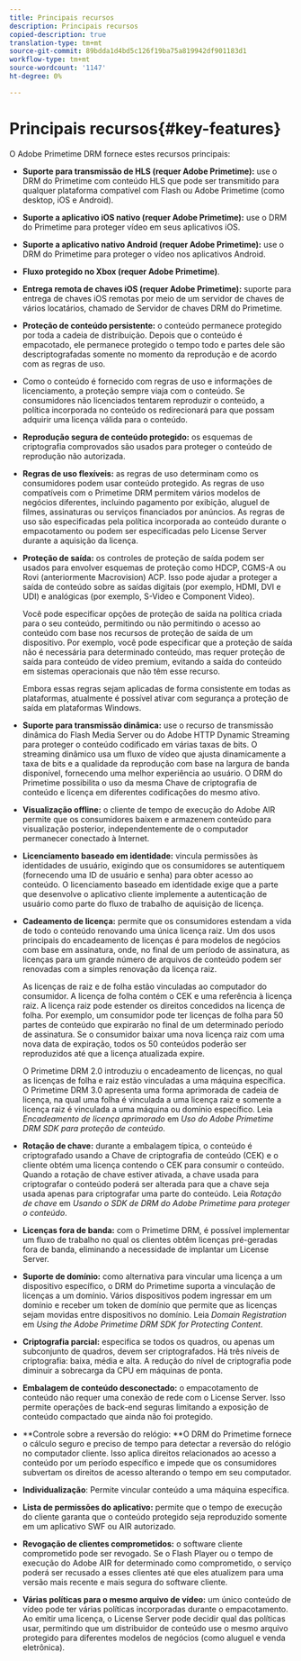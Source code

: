 ```yaml
---
title: Principais recursos
description: Principais recursos
copied-description: true
translation-type: tm+mt
source-git-commit: 89bdda1d4bd5c126f19ba75a819942df901183d1
workflow-type: tm+mt
source-wordcount: '1147'
ht-degree: 0%

---
```



# Principais recursos{#key-features}

O Adobe Primetime DRM fornece estes recursos principais:

* **Suporte para transmissão de HLS (requer Adobe Primetime):** use o DRM do Primetime com conteúdo HLS que pode ser transmitido para qualquer plataforma compatível com Flash ou Adobe Primetime (como desktop, iOS e Android).
* **Suporte a aplicativo iOS nativo (requer Adobe Primetime):** use o DRM do Primetime para proteger vídeo em seus aplicativos iOS.
* **Suporte a aplicativo nativo Android (requer Adobe Primetime):** use o DRM do Primetime para proteger o vídeo nos aplicativos Android.
* **Fluxo protegido no Xbox (requer Adobe Primetime)**.
* **Entrega remota de chaves iOS (requer Adobe Primetime):** suporte para entrega de chaves iOS remotas por meio de um servidor de chaves de vários locatários, chamado de Servidor de chaves DRM do Primetime.
* **Proteção de conteúdo persistente:** o conteúdo permanece protegido por toda a cadeia de distribuição. Depois que o conteúdo é empacotado, ele permanece protegido o tempo todo e partes dele são descriptografadas somente no momento da reprodução e de acordo com as regras de uso.
* Como o conteúdo é fornecido com regras de uso e informações de licenciamento, a proteção sempre viaja com o conteúdo. Se consumidores não licenciados tentarem reproduzir o conteúdo, a política incorporada no conteúdo os redirecionará para que possam adquirir uma licença válida para o conteúdo.
* **Reprodução segura de conteúdo protegido:** os esquemas de criptografia comprovados são usados para proteger o conteúdo de reprodução não autorizada.
* **Regras de uso flexíveis:** as regras de uso determinam como os consumidores podem usar conteúdo protegido. As regras de uso compatíveis com o Primetime DRM permitem vários modelos de negócios diferentes, incluindo pagamento por exibição, aluguel de filmes, assinaturas ou serviços financiados por anúncios. As regras de uso são especificadas pela política incorporada ao conteúdo durante o empacotamento ou podem ser especificadas pelo License Server durante a aquisição da licença.
* **Proteção de saída:** os controles de proteção de saída podem ser usados para envolver esquemas de proteção como HDCP, CGMS-A ou Rovi (anteriormente Macrovision) ACP. Isso pode ajudar a proteger a saída de conteúdo sobre as saídas digitais (por exemplo, HDMI, DVI e UDI) e analógicas (por exemplo, S-Video e Component Video).

   Você pode especificar opções de proteção de saída na política criada para o seu conteúdo, permitindo ou não permitindo o acesso ao conteúdo com base nos recursos de proteção de saída de um dispositivo. Por exemplo, você pode especificar que a proteção de saída não é necessária para determinado conteúdo, mas requer proteção de saída para conteúdo de vídeo premium, evitando a saída do conteúdo em sistemas operacionais que não têm esse recurso.

   Embora essas regras sejam aplicadas de forma consistente em todas as plataformas, atualmente é possível ativar com segurança a proteção de saída em plataformas Windows.

* **Suporte para transmissão dinâmica:** use o recurso de transmissão dinâmica do Flash Media Server ou do Adobe HTTP Dynamic Streaming para proteger o conteúdo codificado em várias taxas de bits. O streaming dinâmico usa um fluxo de vídeo que ajusta dinamicamente a taxa de bits e a qualidade da reprodução com base na largura de banda disponível, fornecendo uma melhor experiência ao usuário. O DRM do Primetime possibilita o uso da mesma Chave de criptografia de conteúdo e licença em diferentes codificações do mesmo ativo.
* **Visualização offline:** o cliente de tempo de execução do Adobe AIR permite que os consumidores baixem e armazenem conteúdo para visualização posterior, independentemente de o computador permanecer conectado à Internet.
* **Licenciamento baseado em identidade:** vincula permissões às identidades de usuário, exigindo que os consumidores se autentiquem (fornecendo uma ID de usuário e senha) para obter acesso ao conteúdo. O licenciamento baseado em identidade exige que a parte que desenvolve o aplicativo cliente implemente a autenticação de usuário como parte do fluxo de trabalho de aquisição de licença.
* **Cadeamento de licença:** permite que os consumidores estendam a vida de todo o conteúdo renovando uma única licença raiz. Um dos usos principais do encadeamento de licenças é para modelos de negócios com base em assinatura, onde, no final de um período de assinatura, as licenças para um grande número de arquivos de conteúdo podem ser renovadas com a simples renovação da licença raiz.

   As licenças de raiz e de folha estão vinculadas ao computador do consumidor. A licença de folha contém o CEK e uma referência à licença raiz. A licença raiz pode estender os direitos concedidos na licença de folha. Por exemplo, um consumidor pode ter licenças de folha para 50 partes de conteúdo que expirarão no final de um determinado período de assinatura. Se o consumidor baixar uma nova licença raiz com uma nova data de expiração, todos os 50 conteúdos poderão ser reproduzidos até que a licença atualizada expire.

   O Primetime DRM 2.0 introduziu o encadeamento de licenças, no qual as licenças de folha e raiz estão vinculadas a uma máquina específica. O Primetime DRM 3.0 apresenta uma forma aprimorada de cadeia de licença, na qual uma folha é vinculada a uma licença raiz e somente a licença raiz é vinculada a uma máquina ou domínio específico. Leia *Encadeamento de licença aprimorado* em *Uso do Adobe Primetime DRM SDK para proteção de conteúdo*.

* **Rotação de chave:** durante a embalagem típica, o conteúdo é criptografado usando a Chave de criptografia de conteúdo (CEK) e o cliente obtém uma licença contendo o CEK para consumir o conteúdo. Quando a rotação de chave estiver ativada, a chave usada para criptografar o conteúdo poderá ser alterada para que a chave seja usada apenas para criptografar uma parte do conteúdo. Leia *Rotação de chave* em *Usando o SDK de DRM do Adobe Primetime para proteger o conteúdo*.

* **Licenças fora de banda:** com o Primetime DRM, é possível implementar um fluxo de trabalho no qual os clientes obtêm licenças pré-geradas fora de banda, eliminando a necessidade de implantar um License Server.
* **Suporte de domínio:** como alternativa para vincular uma licença a um dispositivo específico, o DRM do Primetime suporta a vinculação de licenças a um domínio. Vários dispositivos podem ingressar em um domínio e receber um token de domínio que permite que as licenças sejam movidas entre dispositivos no domínio. Leia *Domain Registration* em *Using the Adobe Primetime DRM SDK for Protecting Content*.

* **Criptografia parcial:** especifica se todos os quadros, ou apenas um subconjunto de quadros, devem ser criptografados. Há três níveis de criptografia: baixa, média e alta. A redução do nível de criptografia pode diminuir a sobrecarga da CPU em máquinas de ponta.
* **Embalagem de conteúdo desconectado:** o empacotamento de conteúdo não requer uma conexão de rede com o License Server. Isso permite operações de back-end seguras limitando a exposição de conteúdo compactado que ainda não foi protegido.
* **Controle sobre a reversão do relógio: **O DRM do Primetime fornece o cálculo seguro e preciso de tempo para detectar a reversão do relógio no computador cliente. Isso aplica direitos relacionados ao acesso a conteúdo por um período específico e impede que os consumidores subvertam os direitos de acesso alterando o tempo em seu computador.
* **Individualização**: Permite vincular conteúdo a uma máquina específica.
* **Lista de permissões do aplicativo:** permite que o tempo de execução do cliente garanta que o conteúdo protegido seja reproduzido somente em um aplicativo SWF ou AIR autorizado.
* **Revogação de clientes comprometidos:** o software cliente comprometido pode ser revogado. Se o Flash Player ou o tempo de execução do Adobe AIR for determinado como comprometido, o serviço poderá ser recusado a esses clientes até que eles atualizem para uma versão mais recente e mais segura do software cliente.
* **Várias políticas para o mesmo arquivo de vídeo:** um único conteúdo de vídeo pode ter várias políticas incorporadas durante o empacotamento. Ao emitir uma licença, o License Server pode decidir qual das políticas usar, permitindo que um distribuidor de conteúdo use o mesmo arquivo protegido para diferentes modelos de negócios (como aluguel e venda eletrônica).